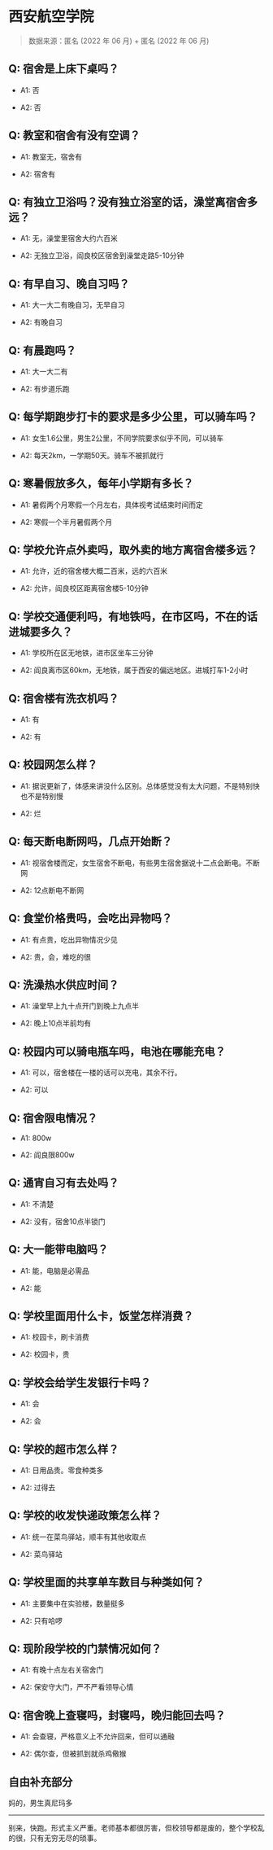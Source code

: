 # 西安航空学院

> 数据来源：匿名 (2022 年 06 月) + 匿名 (2022 年 06 月)

## Q: 宿舍是上床下桌吗？

- A1: 否

- A2: 否

## Q: 教室和宿舍有没有空调？

- A1: 教室无，宿舍有

- A2: 宿舍有

## Q: 有独立卫浴吗？没有独立浴室的话，澡堂离宿舍多远？

- A1: 无，澡堂里宿舍大约六百米

- A2: 无独立卫浴，阎良校区宿舍到澡堂走路5-10分钟

## Q: 有早自习、晚自习吗？

- A1: 大一大二有晚自习，无早自习

- A2: 有晚自习

## Q: 有晨跑吗？

- A1: 大一大二有

- A2: 有步道乐跑

## Q: 每学期跑步打卡的要求是多少公里，可以骑车吗？

- A1: 女生1.6公里，男生2公里，不同学院要求似乎不同，可以骑车

- A2: 每天2km，一学期50天。骑车不被抓就行

## Q: 寒暑假放多久，每年小学期有多长？

- A1: 暑假两个月寒假一个月左右，具体视考试结束时间而定

- A2: 寒假一个半月暑假两个月

## Q: 学校允许点外卖吗，取外卖的地方离宿舍楼多远？

- A1: 允许，近的宿舍楼大概二百米，远的六百米

- A2: 允许，阎良校区距离宿舍楼5-10分钟

## Q: 学校交通便利吗，有地铁吗，在市区吗，不在的话进城要多久？

- A1: 学校所在区无地铁，进市区坐车三分钟

- A2: 阎良离市区60km，无地铁，属于西安的偏远地区。进城打车1-2小时

## Q: 宿舍楼有洗衣机吗？

- A1: 有

- A2: 有

## Q: 校园网怎么样？

- A1: 据说更新了，体感来讲没什么区别。总体感觉没有太大问题，不是特别快也不是特别慢

- A2: 烂

## Q: 每天断电断网吗，几点开始断？

- A1: 视宿舍楼而定，女生宿舍不断电，有些男生宿舍据说十二点会断电。不断网

- A2: 12点断电不断网

## Q: 食堂价格贵吗，会吃出异物吗？

- A1: 有点贵，吃出异物情况少见

- A2: 贵，会，难吃的很

## Q: 洗澡热水供应时间？

- A1: 澡堂早上九十点开门到晚上九点半

- A2: 晚上10点半前均有

## Q: 校园内可以骑电瓶车吗，电池在哪能充电？

- A1: 可以，宿舍楼在一楼的话可以充电，其余不行。

- A2: 可以

## Q: 宿舍限电情况？

- A1: 800w

- A2: 阎良限800w

## Q: 通宵自习有去处吗？

- A1: 不清楚

- A2: 没有，宿舍10点半锁门

## Q: 大一能带电脑吗？

- A1: 能，电脑是必需品

- A2: 能

## Q: 学校里面用什么卡，饭堂怎样消费？

- A1: 校园卡，刷卡消费

- A2: 校园卡，贵

## Q: 学校会给学生发银行卡吗？

- A1: 会

- A2: 会

## Q: 学校的超市怎么样？

- A1: 日用品贵。零食种类多

- A2: 过得去

## Q: 学校的收发快递政策怎么样？

- A1: 统一在菜鸟驿站，顺丰有其他收取点

- A2: 菜鸟驿站

## Q: 学校里面的共享单车数目与种类如何？

- A1: 主要集中在实验楼，数量挺多

- A2: 只有哈啰

## Q: 现阶段学校的门禁情况如何？

- A1: 有晚十点左右关宿舍门

- A2: 保安守大门，严不严看领导心情

## Q: 宿舍晚上查寝吗，封寝吗，晚归能回去吗？

- A1: 会查寝，严格意义上不允许回来，但可以通融

- A2: 偶尔查，但被抓到就杀鸡儆猴

## 自由补充部分

妈的，男生真尼玛多

***

别来，快跑。形式主义严重。老师基本都很厉害，但校领导都是废的，整个学校乱的很，只有无穷无尽的琐事。